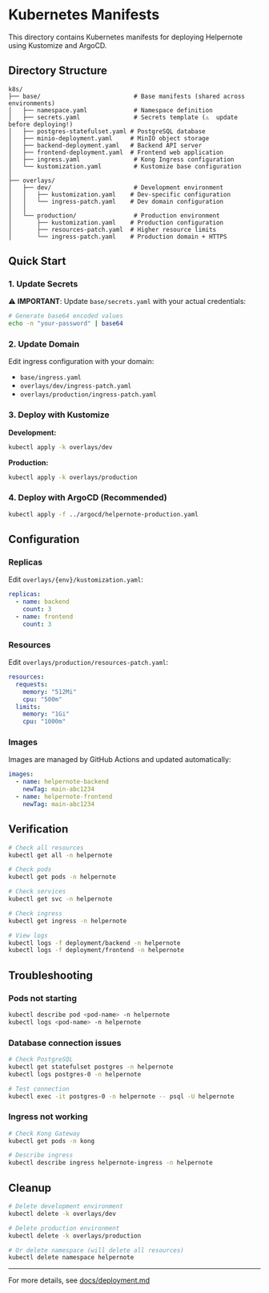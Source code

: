 # Kubernetes Manifests

This directory contains Kubernetes manifests for deploying Helpernote using Kustomize and ArgoCD.

## Directory Structure

```
k8s/
├── base/                          # Base manifests (shared across environments)
│   ├── namespace.yaml             # Namespace definition
│   ├── secrets.yaml               # Secrets template (⚠️  update before deploying!)
│   ├── postgres-statefulset.yaml # PostgreSQL database
│   ├── minio-deployment.yaml     # MinIO object storage
│   ├── backend-deployment.yaml   # Backend API server
│   ├── frontend-deployment.yaml  # Frontend web application
│   ├── ingress.yaml               # Kong Ingress configuration
│   └── kustomization.yaml         # Kustomize base configuration
│
├── overlays/
│   ├── dev/                       # Development environment
│   │   ├── kustomization.yaml    # Dev-specific configuration
│   │   └── ingress-patch.yaml    # Dev domain configuration
│   │
│   └── production/                # Production environment
│       ├── kustomization.yaml    # Production configuration
│       ├── resources-patch.yaml  # Higher resource limits
│       └── ingress-patch.yaml    # Production domain + HTTPS
```

## Quick Start

### 1. Update Secrets

⚠️ **IMPORTANT**: Update `base/secrets.yaml` with your actual credentials:

```bash
# Generate base64 encoded values
echo -n "your-password" | base64
```

### 2. Update Domain

Edit ingress configuration with your domain:
- `base/ingress.yaml`
- `overlays/dev/ingress-patch.yaml`
- `overlays/production/ingress-patch.yaml`

### 3. Deploy with Kustomize

**Development:**
```bash
kubectl apply -k overlays/dev
```

**Production:**
```bash
kubectl apply -k overlays/production
```

### 4. Deploy with ArgoCD (Recommended)

```bash
kubectl apply -f ../argocd/helpernote-production.yaml
```

## Configuration

### Replicas

Edit `overlays/{env}/kustomization.yaml`:

```yaml
replicas:
  - name: backend
    count: 3
  - name: frontend
    count: 3
```

### Resources

Edit `overlays/production/resources-patch.yaml`:

```yaml
resources:
  requests:
    memory: "512Mi"
    cpu: "500m"
  limits:
    memory: "1Gi"
    cpu: "1000m"
```

### Images

Images are managed by GitHub Actions and updated automatically:

```yaml
images:
  - name: helpernote-backend
    newTag: main-abc1234
  - name: helpernote-frontend
    newTag: main-abc1234
```

## Verification

```bash
# Check all resources
kubectl get all -n helpernote

# Check pods
kubectl get pods -n helpernote

# Check services
kubectl get svc -n helpernote

# Check ingress
kubectl get ingress -n helpernote

# View logs
kubectl logs -f deployment/backend -n helpernote
kubectl logs -f deployment/frontend -n helpernote
```

## Troubleshooting

### Pods not starting

```bash
kubectl describe pod <pod-name> -n helpernote
kubectl logs <pod-name> -n helpernote
```

### Database connection issues

```bash
# Check PostgreSQL
kubectl get statefulset postgres -n helpernote
kubectl logs postgres-0 -n helpernote

# Test connection
kubectl exec -it postgres-0 -n helpernote -- psql -U helpernote
```

### Ingress not working

```bash
# Check Kong Gateway
kubectl get pods -n kong

# Describe ingress
kubectl describe ingress helpernote-ingress -n helpernote
```

## Cleanup

```bash
# Delete development environment
kubectl delete -k overlays/dev

# Delete production environment
kubectl delete -k overlays/production

# Or delete namespace (will delete all resources)
kubectl delete namespace helpernote
```

---

For more details, see [docs/deployment.md](../docs/deployment.md)
